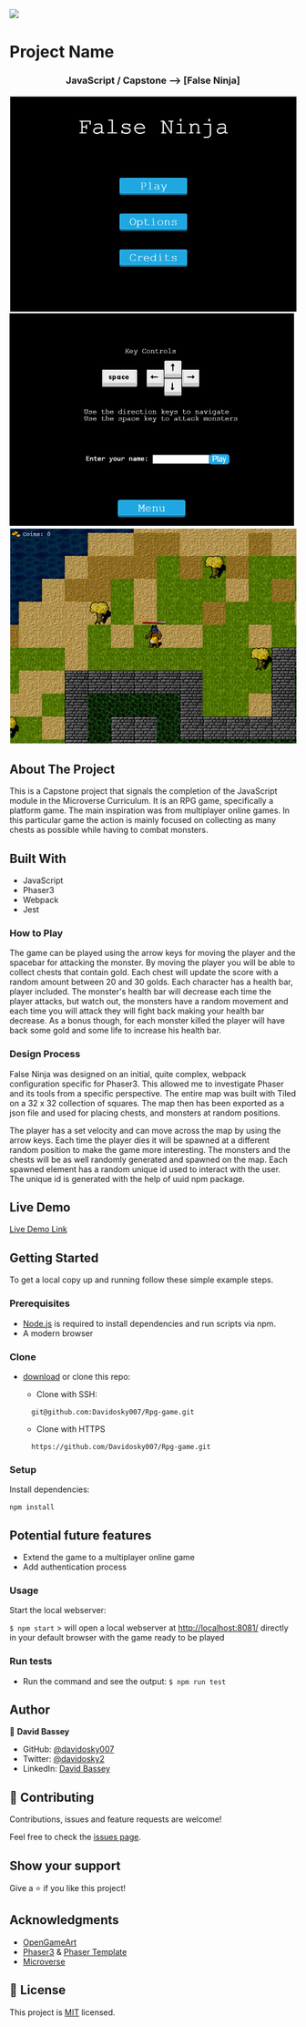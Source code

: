 ![](https://img.shields.io/badge/Microverse-blueviolet)

# Project Name

  <h3 align="center">JavaScript / Capstone --> [False Ninja]</h3>

![screenshot](./assets/Screenshot1.png)
![screenshot](./assets/Screenshot2.png)
![screenshot](./assets/Screenshot3.png)

<!-- ABOUT THE PROJECT -->
## About The Project

This is a Capstone project that signals the completion of the JavaScript module in the Microverse Curriculum.
It is an RPG game, specifically a platform game. The main inspiration was from multiplayer online games.
In this particular game the action is mainly focused on collecting as many chests as possible while having to combat monsters.

## Built With

* JavaScript
* Phaser3
* Webpack
* Jest

### How to Play

The game can be played using the arrow keys for moving the player and the spacebar for attacking the monster.
By moving the player you will be able to collect chests that contain gold. Each chest will update the score with a random amount between 20 and 30 golds.
Each character has a health bar, player included. The monster's health bar will decrease each time the player attacks, but watch out, the monsters have a random movement and each time you will attack they will fight back making your health bar decrease.
As a bonus though, for each monster killed the player will have back some gold and some life to increase his health bar.

### Design Process

False Ninja was designed on an initial, quite complex, webpack configuration specific for Phaser3. This allowed me to investigate Phaser and its tools from a specific perspective. The entire map was built with Tiled on a 32 x 32 collection of squares. The map then has been exported as a json file and used for placing chests, and monsters at random positions.

The player has a set velocity and can move across the map by using the arrow keys. Each time the player dies it will be spawned at a different random position to make the game more interesting. The monsters and the chests will be as well randomly generated and spawned on the map. Each spawned element has a random unique id used to interact with the user. The unique id is generated with the help of uuid npm package.

## Live Demo

[Live Demo Link](https://livedemo.com)

## Getting Started

To get a local copy up and running follow these simple example steps.

### Prerequisites

* [Node.js](https://nodejs.org/) is required to install dependencies and run scripts via npm.
* A modern browser

### Clone

* [download](https://github.com/Davidosky007/Rpg-game/archive/refs/heads/feature-1.zip) or clone this repo:
  * Clone with SSH:

  ```
    git@github.com:Davidosky007/Rpg-game.git
  ```

  * Clone with HTTPS

  ```
    https://github.com/Davidosky007/Rpg-game.git

### Setup

Install dependencies:

```
npm install
```

## Potential future features

* Extend the game to a multiplayer online game
* Add authentication process

### Usage

Start the local webserver:

```$ npm start``` > will open a local webserver at <http://localhost:8081/> directly in your default browser with the game ready to be played

### Run tests

* Run the command and see the output:
```$ npm run test```

## Author

👤 **David Bassey**

* GitHub: [@davidosky007](https://github.com/davidosky007)
* Twitter: [@davidosky2](https://twitter.com/Davidosky2)
* LinkedIn: [David Bassey](https://www.linkedin.com/in/david-bassey-akan/)

## :handshake: Contributing

Contributions, issues and feature requests are welcome!

Feel free to check the [issues page](https://github.com/Davidosky007/Rpg-game/issues).

## Show your support

Give a :star: if you like this project!

## Acknowledgments

* [OpenGameArt](https://opengameart.org/)
* [Phaser3](https://phaser.io/phaser3) & [Phaser Template](https://github.com/photonstorm/phaser3-project-template)
* [Microverse](https://www.microverse.org/)

## 📝 License

This project is [MIT](lic.url) licensed.
